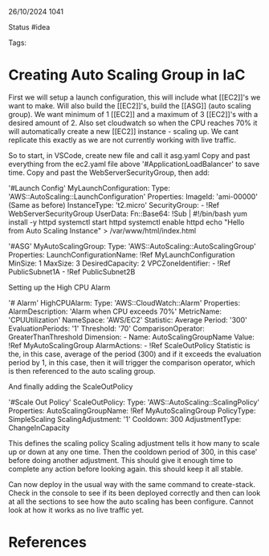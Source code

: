 26/10/2024 1041

Status #idea

Tags:

# Creating Auto Scaling Group in IaC

First we will setup a launch configuration, this will include what [[EC2]]'s we want to make. Will also build the [[EC2]]'s, build the [[ASG]] (auto scaling group).
We want minimum of 1 [[EC2]] and a maximum of 3 [[EC2]]'s with a desired amount of 2. Also set cloudwatch so when the CPU reaches 70% it will automatically create a new [[EC2]] instance - scaling up.
We cant replicate this exactly as we are not currently working with live traffic.

So to start, in VSCode, create new file and call it asg.yaml
Copy and past everything from the ec2.yaml file above '#ApplicationLoadBalancer' to save time.
Copy and past the WebServerSecurityGroup, then add:

'#Launch Config'
MyLaunchConfiguration:
	Type: 'AWS::AutoScaling::LaunchConfiguration'
	Properties:
		ImageId: 'ami-00000'   (Same as before)
		InstanceType: 't2.micro'
		SecurityGroup:
			- !Ref WebServerSecurityGroup
		UserData:
			Fn::Base64: !Sub |
			#!/bin/bash
			yum install -y httpd
			systemctl start httpd
			systemctl enable httpd
			echo "Hello from Auto Scaling Instance" > /var/www/html/index.html

'#ASG'
MyAutoScalingGroup:
	Type: 'AWS::AutoScaling::AutoScalingGroup'
	Properties:
		LaunchConfigurationName: !Ref MyLaunchConfiguration
		MinSize: 1
		MaxSize: 3
		DesiredCapacity: 2
		VPCZoneIdentifier:
			- !Ref PublicSubnet1A
			- !Ref PublicSubnet2B

Setting up the High CPU Alarm

'# Alarm'
HighCPUAlarm:
	Type: 'AWS::CloudWatch::Alarm'
	Properties:
		AlarmDescription: 'Alarm when CPU exceeds 70%'
		MetricName: 'CPUUtilization'
		NameSpace: 'AWS/EC2'
		Statistic: Average
		Period: '300'
		EvaluationPeriods: '1'
		Threshold: '70'
		ComparisonOperator: GreaterThanThreshold
		Dimension:
			- Name: AutoScalingGroupName
				Value: !Ref MyAutoScalingGroup
		AlarmActions:
			- !Ref ScaleOutPolicy
Statistic is the, in this case, average of the period (300) and if it exceeds the evaluation period by 1, in this case, then it will trigger the comparison operator, which is then referenced to the auto scaling group.

And finally adding the ScaleOutPolicy

'#Scale Out Policy'
ScaleOutPolicy:
	Type: 'AWS::AutoScaling::ScalingPolicy'
	Properties:
		AutoScalingGroupName: !Ref MyAutoScalingGroup
		PolicyType: SimpleScaling
		ScalingAdjustment: '1'
		Cooldown: 300
		AdjustmentType: ChangeInCapacity

This defines the scaling policy
Scaling adjustment tells it how many to scale up or down at any one time.
Then the cooldown period of 300, in this case' before doing another adjustment. This should give it enough time to complete any action before looking again. this should keep it all stable.

Can now deploy in the usual way with the same command to create-stack.
Check in the console to see if its been deployed correctly and then can look at all the sections to see how the auto scaling has been configure. Cannot look at how it works as no live traffic yet.


# References
